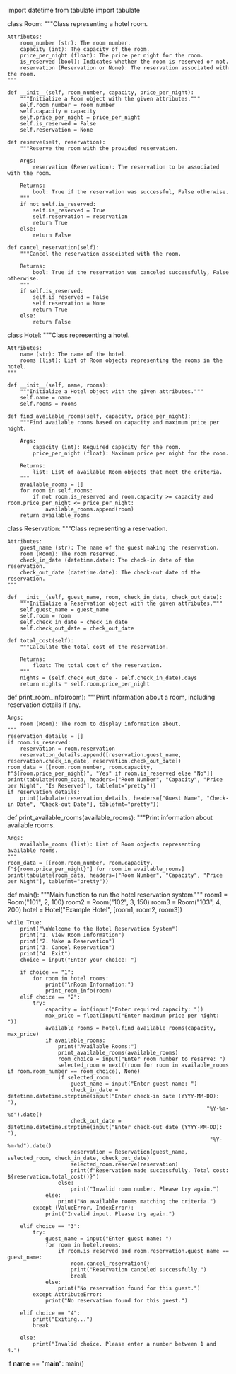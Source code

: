 import datetime
from tabulate import tabulate

class Room:
    """Class representing a hotel room.

    Attributes:
        room_number (str): The room number.
        capacity (int): The capacity of the room.
        price_per_night (float): The price per night for the room.
        is_reserved (bool): Indicates whether the room is reserved or not.
        reservation (Reservation or None): The reservation associated with the room.
    """

    def __init__(self, room_number, capacity, price_per_night):
        """Initialize a Room object with the given attributes."""
        self.room_number = room_number
        self.capacity = capacity
        self.price_per_night = price_per_night
        self.is_reserved = False
        self.reservation = None

    def reserve(self, reservation):
        """Reserve the room with the provided reservation.

        Args:
            reservation (Reservation): The reservation to be associated with the room.

        Returns:
            bool: True if the reservation was successful, False otherwise.
        """
        if not self.is_reserved:
            self.is_reserved = True
            self.reservation = reservation
            return True
        else:
            return False

    def cancel_reservation(self):
        """Cancel the reservation associated with the room.

        Returns:
            bool: True if the reservation was canceled successfully, False otherwise.
        """
        if self.is_reserved:
            self.is_reserved = False
            self.reservation = None
            return True
        else:
            return False

class Hotel:
    """Class representing a hotel.

    Attributes:
        name (str): The name of the hotel.
        rooms (list): List of Room objects representing the rooms in the hotel.
    """

    def __init__(self, name, rooms):
        """Initialize a Hotel object with the given attributes."""
        self.name = name
        self.rooms = rooms

    def find_available_rooms(self, capacity, price_per_night):
        """Find available rooms based on capacity and maximum price per night.

        Args:
            capacity (int): Required capacity for the room.
            price_per_night (float): Maximum price per night for the room.

        Returns:
            list: List of available Room objects that meet the criteria.
        """
        available_rooms = []
        for room in self.rooms:
            if not room.is_reserved and room.capacity >= capacity and room.price_per_night <= price_per_night:
                available_rooms.append(room)
        return available_rooms

class Reservation:
    """Class representing a reservation.

    Attributes:
        guest_name (str): The name of the guest making the reservation.
        room (Room): The room reserved.
        check_in_date (datetime.date): The check-in date of the reservation.
        check_out_date (datetime.date): The check-out date of the reservation.
    """

    def __init__(self, guest_name, room, check_in_date, check_out_date):
        """Initialize a Reservation object with the given attributes."""
        self.guest_name = guest_name
        self.room = room
        self.check_in_date = check_in_date
        self.check_out_date = check_out_date

    def total_cost(self):
        """Calculate the total cost of the reservation.

        Returns:
            float: The total cost of the reservation.
        """
        nights = (self.check_out_date - self.check_in_date).days
        return nights * self.room.price_per_night

def print_room_info(room):
    """Print information about a room, including reservation details if any.

    Args:
        room (Room): The room to display information about.
    """
    reservation_details = []
    if room.is_reserved:
        reservation = room.reservation
        reservation_details.append([reservation.guest_name, reservation.check_in_date, reservation.check_out_date])
    room_data = [[room.room_number, room.capacity, f"${room.price_per_night}", "Yes" if room.is_reserved else "No"]]
    print(tabulate(room_data, headers=["Room Number", "Capacity", "Price per Night", "Is Reserved"], tablefmt="pretty"))
    if reservation_details:
        print(tabulate(reservation_details, headers=["Guest Name", "Check-in Date", "Check-out Date"], tablefmt="pretty"))

def print_available_rooms(available_rooms):
    """Print information about available rooms.

    Args:
        available_rooms (list): List of Room objects representing available rooms.
    """
    room_data = [[room.room_number, room.capacity, f"${room.price_per_night}"] for room in available_rooms]
    print(tabulate(room_data, headers=["Room Number", "Capacity", "Price per Night"], tablefmt="pretty"))

def main():
    """Main function to run the hotel reservation system."""
    room1 = Room("101", 2, 100)
    room2 = Room("102", 3, 150)
    room3 = Room("103", 4, 200)
    hotel = Hotel("Example Hotel", [room1, room2, room3])

    while True:
        print("\nWelcome to the Hotel Reservation System")
        print("1. View Room Information")
        print("2. Make a Reservation")
        print("3. Cancel Reservation")
        print("4. Exit")
        choice = input("Enter your choice: ")

        if choice == "1":
            for room in hotel.rooms:
                print("\nRoom Information:")
                print_room_info(room)
        elif choice == "2":
            try:
                capacity = int(input("Enter required capacity: "))
                max_price = float(input("Enter maximum price per night: "))
                available_rooms = hotel.find_available_rooms(capacity, max_price)
                if available_rooms:
                    print("Available Rooms:")
                    print_available_rooms(available_rooms)
                    room_choice = input("Enter room number to reserve: ")
                    selected_room = next((room for room in available_rooms if room.room_number == room_choice), None)
                    if selected_room:
                        guest_name = input("Enter guest name: ")
                        check_in_date = datetime.datetime.strptime(input("Enter check-in date (YYYY-MM-DD): "),
                                                                   "%Y-%m-%d").date()
                        check_out_date = datetime.datetime.strptime(input("Enter check-out date (YYYY-MM-DD): "),
                                                                    "%Y-%m-%d").date()
                        reservation = Reservation(guest_name, selected_room, check_in_date, check_out_date)
                        selected_room.reserve(reservation)
                        print(f"Reservation made successfully. Total cost: ${reservation.total_cost()}")
                    else:
                        print("Invalid room number. Please try again.")
                else:
                    print("No available rooms matching the criteria.")
            except (ValueError, IndexError):
                print("Invalid input. Please try again.")

        elif choice == "3":
            try:
                guest_name = input("Enter guest name: ")
                for room in hotel.rooms:
                    if room.is_reserved and room.reservation.guest_name == guest_name:
                        room.cancel_reservation()
                        print("Reservation canceled successfully.")
                        break
                else:
                    print("No reservation found for this guest.")
            except AttributeError:
                print("No reservation found for this guest.")

        elif choice == "4":
            print("Exiting...")
            break

        else:
            print("Invalid choice. Please enter a number between 1 and 4.")

if __name__ == "__main__":
    main()
